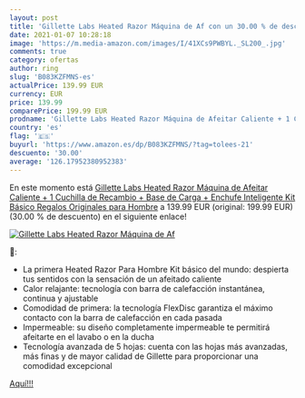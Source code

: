 ```yaml
---
layout: post
title: 'Gillette Labs Heated Razor Máquina de Af con un 30.00 % de descuento'
date: 2021-01-07 10:28:18
image: 'https://m.media-amazon.com/images/I/41XCs9PWBYL._SL200_.jpg'
comments: true
category: ofertas
author: ring
slug: 'B083KZFMNS-es'
actualPrice: 139.99 EUR
currency: EUR
price: 139.99
comparePrice: 199.99 EUR
prodname: 'Gillette Labs Heated Razor Máquina de Afeitar Caliente + 1 Cuchilla de Recambio + Base de Carga + Enchufe Inteligente  Kit Básico  Regalos Originales para Hombre'
country: 'es'
flag: '🇪🇸'
buyurl: 'https://www.amazon.es/dp/B083KZFMNS/?tag=tolees-21'
descuento: '30.00'
average: '126.17952380952383'
---
```


En este momento está [Gillette Labs Heated Razor Máquina de Afeitar Caliente + 1 Cuchilla de Recambio + Base de Carga + Enchufe Inteligente  Kit Básico  Regalos Originales para Hombre](https://www.amazon.es/dp/B083KZFMNS/?tag=tolees-21) a 139.99 EUR (original: 199.99 EUR) (30.00 %  de descuento) en el siguiente enlace!

[![Gillette Labs Heated Razor Máquina de Af](https://m.media-amazon.com/images/I/41XCs9PWBYL._SL200_.jpg)](https://www.amazon.es/dp/B083KZFMNS/?tag=tolees-21)

🔎:

- La primera Heated Razor Para Hombre Kit básico del mundo: despierta tus sentidos con la sensación de un afeitado caliente
- Calor relajante: tecnología con barra de calefacción instantánea, continua y ajustable
- Comodidad de primera: la tecnología FlexDisc garantiza el máximo contacto con la barra de calefacción en cada pasada
- Impermeable: su diseño completamente impermeable te permitirá afeitarte en el lavabo o en la ducha
- Tecnología avanzada de 5 hojas: cuenta con las hojas más avanzadas, más finas y de mayor calidad de Gillette para proporcionar una comodidad excepcional

[Aquí!!!](https://www.amazon.es/dp/B083KZFMNS/?tag=tolees-21)
